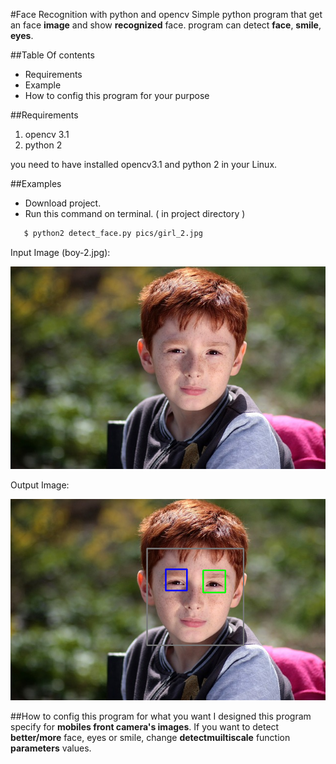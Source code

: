 #Face Recognition with python and opencv
Simple python program that get an face **image** and show **recognized** face. program can detect **face**, **smile**, **eyes**.

##Table Of contents
* Requirements
* Example
* How to config this program for your purpose

##Requirements
1. opencv 3.1
2. python 2

you need to have installed opencv3.1 and python 2 in your Linux.

##Examples
* Download project.
* Run this command on terminal. ( in project directory )
~~~bash
   $ python2 detect_face.py pics/girl_2.jpg
~~~

Input Image (boy-2.jpg):

<a href="https://github.com/mlibre/face_recognition/blob/master/pics/boy-2.jpg" target="_blank"><img src="https://github.com/mlibre/face_recognition/blob/master/pics/boy-2.jpg"/></a>

Output Image:

<a href="https://github.com/mlibre/face_recognition/blob/master/pics/boy-2-recognized.png" target="_blank"><img src="https://github.com/mlibre/face_recognition/blob/master/pics/boy-2-recognized.png"/></a>

##How to config this program for what you want
I designed this program specify for **mobiles front camera's images**.
If you want to detect **better/more** face, eyes or smile, change **detectmuiltiscale** function **parameters** values.
